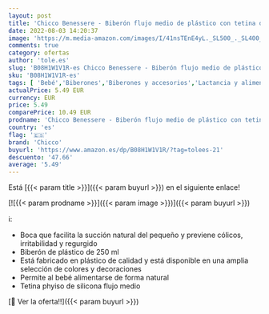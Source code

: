 ```yaml
---
layout: post
title: 'Chicco Benessere - Biberón flujo medio de plástico con tetina de silicona  250 ml  120 g'
date: 2022-08-03 14:20:37
image: 'https://m.media-amazon.com/images/I/41nsTEnE4yL._SL500_._SL400_.jpg'
comments: true
category: ofertas
author: 'tole.es'
slug: 'B08H1W1V1R-es Chicco Benessere - Biberón flujo medio de plástico con...'
sku: 'B08H1W1V1R-es'
tags: [ 'Bebé','Biberones','Biberones y accesorios','Lactancia y alimentación','biberón','chicco','🇪🇸', ]
actualPrice: 5.49 EUR
currency: EUR
price: 5.49
comparePrice: 10.49 EUR
prodname: 'Chicco Benessere - Biberón flujo medio de plástico con tetina de silicona  250 ml  120 g'
country: 'es'
flag: '🇪🇸'
brand: 'Chicco'
buyurl: 'https://www.amazon.es/dp/B08H1W1V1R/?tag=tolees-21'
descuento: '47.66'
average: '5.49'
---
```


Está [{{< param title >}}]({{< param buyurl >}}) en el siguiente enlace!

[![{{< param prodname >}}]({{< param image >}})]({{< param buyurl >}})

ℹ️:

- Boca que facilita la succión natural del pequeño y previene cólicos, irritabilidad y regurgido
- Biberón de plástico de 250 ml
- Está fabricado en plástico de calidad y está disponible en una amplia selección de colores y decoraciones
- Permite al bebé alimentarse de forma natural
- Tetina phyiso de silicona flujo medio

[🛒 Ver la oferta!!]({{< param buyurl >}})
